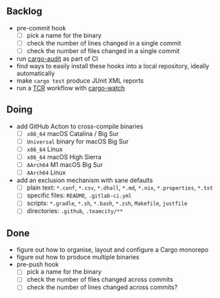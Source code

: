 ## Backlog

- pre-commit hook
    * [ ] pick a name for the binary
    * [ ] check the number of lines changed in a single commit
    * [ ] check the number of files changed in a single commit
- run [cargo-audit](https://github.com/RustSec/cargo-audit) as part of CI
- find ways to easily install these hooks into a local repository, ideally automatically
- make `cargo test` produce JUnit XML reports
- run a [TCR](https://medium.com/@kentbeck_7670/test-commit-revert-870bbd756864) workflow with [cargo-watch](https://github.com/passcod/cargo-watch)

## Doing

- add GitHub Action to cross-compile binaries
    * [ ] `x86_64` macOS Catalina / Big Sur
    * [ ] `Universal` binary for macOS Big Sur
    * [ ] `x86_64` Linux
    * [ ] `x86_64` macOS High Sierra
    * [ ] `AArch64` M1 macOS Big Sur
    * [ ] `AArch64` Linux
- add an exclusion mechanism with sane defaults
    * [ ] plain text: `*.conf`, `*.csv`, `*.dhall`, `*.md`, `*.nix`, `*.properties`, `*.txt`
    * [ ] specific files: `README`, `.gitlab-ci.yml`
    * [ ] scripts: `*.gradle`, `*.sh`, `*.bash`, `*.zsh`, `Makefile`, `justfile`
    * [ ] directories: `.github`, `.teamcity/**`

## Done

- figure out how to organise, layout and configure a Cargo monorepo
- figure out how to produce multiple binaries
- pre-push hook
    * [ ] pick a name for the binary
    * [ ] check the number of files changed across commits
    * [ ] check the number of lines changed across commits?

